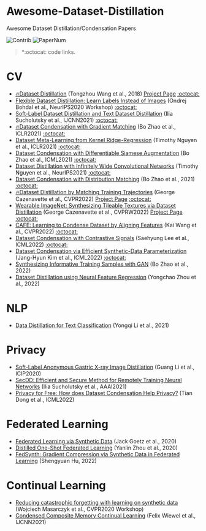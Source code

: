 # Awesome-Dataset-Distillation
Awesome Dataset Distillation/Condensation Papers

<img src="https://img.shields.io/badge/Contributions-Welcome-278ea5" alt="Contrib"/> <img src="https://img.shields.io/badge/Number%20of%20Papers-24-FF6F00" alt="PaperNum"/>

> *:octocat: code links.

# CV
+ [🔥Dataset Distillation](https://arxiv.org/abs/1811.10959) (Tongzhou Wang et al., 2018) [Project Page](https://ssnl.github.io/dataset_distillation/) [:octocat:](https://github.com/SsnL/dataset-distillation)
+ [Flexible Dataset Distillation: Learn Labels Instead of Images](https://arxiv.org/abs/2006.08572) (Ondrej Bohdal et al., NeurIPS2020 Workshop) [:octocat:](https://github.com/ondrejbohdal/label-distillation)
+ [Soft-Label Dataset Distillation and Text Dataset Distillation](https://arxiv.org/abs/1910.02551) (Ilia Sucholutsky et al., IJCNN2021) [:octocat:](https://github.com/ilia10000/dataset-distillation)
+ [🔥Dataset Condensation with Gradient Matching](https://arxiv.org/abs/2006.05929) (Bo Zhao et al., ICLR2021) [:octocat:](https://github.com/VICO-UoE/DatasetCondensation)
+ [Dataset Meta-Learning from Kernel Ridge-Regression](https://arxiv.org/abs/2011.00050) (Timothy Nguyen et al., ICLR2021) [:octocat:](https://github.com/google/neural-tangents)
+ [Dataset Condensation with Differentiable Siamese Augmentation](https://arxiv.org/abs/2102.08259) (Bo Zhao et al., ICML2021)  [:octocat:](https://github.com/VICO-UoE/DatasetCondensation)
+ [Dataset Distillation with Infinitely Wide Convolutional Networks](https://arxiv.org/abs/2107.13034) (Timothy Nguyen et al., NeurIPS2021) [:octocat:](https://github.com/google/neural-tangents)
+ [Dataset Condensation with Distribution Matching](https://arxiv.org/abs/2110.04181) (Bo Zhao et al., 2021) [:octocat:](https://github.com/VICO-UoE/DatasetCondensation)
+ [🔥Dataset Distillation by Matching Training Trajectories](https://arxiv.org/abs/2203.11932) (George Cazenavette et al., CVPR2022) [Project Page](https://georgecazenavette.github.io/mtt-distillation/) [:octocat:](https://github.com/georgecazenavette/mtt-distillation)
+ [Wearable ImageNet: Synthesizing Tileable Textures via Dataset Distillation](https://openaccess.thecvf.com/content/CVPR2022W/CVFAD/html/Cazenavette_Wearable_ImageNet_Synthesizing_Tileable_Textures_via_Dataset_Distillation_CVPRW_2022_paper.html) (George Cazenavette et al., CVPRW2022) [Project Page](https://georgecazenavette.github.io/mtt-distillation/) [:octocat:](https://github.com/georgecazenavette/mtt-distillation)
+ [CAFE: Learning to Condense Dataset by Aligning Features](https://arxiv.org/abs/2203.01531) (Kai Wang et al., CVPR2022)  [:octocat:](https://github.com/kaiwang960112/cafe)
+ [Dataset Condensation with Contrastive Signals](https://arxiv.org/abs/2202.02916) (Saehyung Lee et al., ICML2022) [:octocat:](https://github.com/saehyung-lee/dcc)
+ [Dataset Condensation via Efficient Synthetic-Data Parameterization](https://arxiv.org/abs/2205.14959) (Jang-Hyun Kim et al., ICML2022) [:octocat:](https://github.com/snu-mllab/efficient-dataset-condensation)
+ [Synthesizing Informative Training Samples with GAN](https://arxiv.org/abs/2204.07513) (Bo Zhao et al., 2022) 
+ [Dataset Distillation using Neural Feature Regression](https://arxiv.org/abs/2206.00719) (Yongchao Zhou et al., 2022)

# NLP
+ [Data Distillation for Text Classification](https://arxiv.org/abs/2104.08448) (Yongqi Li et al., 2021)

# Privacy
+ [Soft-Label Anonymous Gastric X-ray Image Distillation](https://arxiv.org/abs/2104.02857) (Guang Li et al., ICIP2020)
+ [SecDD: Efficient and Secure Method for Remotely Training Neural Networks](https://arxiv.org/abs/2009.09155) (Ilia Sucholutsky et al., AAAI2021)
+ [Privacy for Free: How does Dataset Condensation Help Privacy?](https://arxiv.org/abs/2206.00240) (Tian Dong et al., ICML2022) 

# Federated Learning
+ [Federated Learning via Synthetic Data](https://arxiv.org/abs/2008.04489) (Jack Goetz et al., 2020)
+ [Distilled One-Shot Federated Learning](https://arxiv.org/abs/2009.07999) (Yanlin Zhou et al., 2020)
+ [FedSynth: Gradient Compression via Synthetic Data in Federated Learning](https://arxiv.org/abs/2204.01273) (Shengyuan Hu, 2022)

# Continual Learning
+ [Reducing catastrophic forgetting with learning on synthetic data](https://arxiv.org/abs/2004.14046) (Wojciech Masarczyk et al., CVPR2020 Workshop)
+ [Condensed Composite Memory Continual Learning](https://arxiv.org/abs/2102.09890) (Felix Wiewel et al., IJCNN2021)
